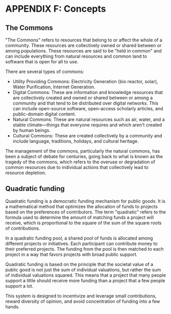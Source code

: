 # APPENDIX F: Concepts

## The Commons

"The Commons" refers to resources that belong to or affect the whole of a community. These resources are collectively owned or shared between or among populations. These resources are said to be "held in common" and can include everything from natural resources and common land to software that is open for all to use.

There are several types of commons:

* Utility Providing Commons: Electricity Generation (bio reactor, solar), Water Purification, Internet Generation. 
* Digital Commons: These are information and knowledge resources that are collectively created and owned or shared between or among a community and that tend to be distributed over digital networks. This can include open-source software, open-access scholarly articles, and public-domain digital content.
* Natural Commons: These are natural resources such as air, water, and a stable climate—things that everyone requires and which aren't created by human beings.
* Cultural Commons: These are created collectively by a community and include language, traditions, holidays, and cultural heritage.

The management of the commons, particularly the natural commons, has been a subject of debate for centuries, going back to what is known as the tragedy of the commons, which refers to the overuse or degradation of common resources due to individual actions that collectively lead to resource depletion.

## Quadratic funding

Quadratic funding is a democratic funding mechanism for public goods. It is a mathematical method that optimizes the allocation of funds to projects based on the preferences of contributors. The term "quadratic" refers to the formula used to determine the amount of matching funds a project will receive, which is proportional to the square of the sum of the square roots of contributions.

In a quadratic funding pool, a shared pool of funds is allocated among different projects or initiatives. Each participant can contribute money to their preferred projects. The funding from the pool is then matched to each project in a way that favors projects with broad public support.

Quadratic funding is based on the principle that the societal value of a public good is not just the sum of individual valuations, but rather the sum of individual valuations squared. This means that a project that many people support a little should receive more funding than a project that a few people support a lot.

This system is designed to incentivize and leverage small contributions, reward diversity of opinion, and avoid concentration of funding into a few hands.